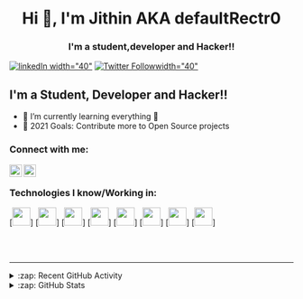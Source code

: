 <h1 align="center">Hi 👋, I'm Jithin AKA defaultRectr0</h1>
<h3 align="center">I'm a student,developer and Hacker!!</h3>

[![linkedIn](https://img.shields.io/badge/LindedIn-Follow-blue) width="40"](https://www.linkedin/in/jithnjosesec)
[![Twitter Follow](https://img.shields.io/twitter/follow/defaultRectr0?color=%231DA1F2&logo=Twitter&style=plastic)width="40"](https://twitter.com/intent/follow?original_referer=https%3A%2F%2Fgithub.com%2FdefaultRectr0&screen_name=defaultRectr0)

## I'm a Student, Developer and Hacker!!

- 🌱 I’m currently learning everything 🤣
- 🥅 2021 Goals: Contribute more to Open Source projects 


### Connect with me:

[<img align="left" alt="defaultRectr0 | Twitter" width="22px" src="https://cdn.jsdelivr.net/npm/simple-icons@v3/icons/twitter.svg" />][twitter]
[<img align="left" alt="defaultRectr0 | LinkedIn" width="22px" src="https://cdn.jsdelivr.net/npm/simple-icons@v3/icons/linkedin.svg" />][linkedin]

<br />

### Technologies I know/Working in:

[<img height="32" width="32" src="https://cdn.jsdelivr.net/npm/simple-icons@v4/icons/python.svg" />]
[<img height="32" width="32" src="https://cdn.jsdelivr.net/npm/simple-icons@v4/icons/c.svg" />]
[<img height="32" width="32" src="https://cdn.jsdelivr.net/npm/simple-icons@v4/icons/java.svg" />]
[<img height="32" width="32" src="https://cdn.jsdelivr.net/npm/simple-icons@v4/icons/linux.svg" />]
[<img height="32" width="32" src="https://cdn.jsdelivr.net/npm/simple-icons@v4/icons/gnubash.svg" />]
[<img height="32" width="32" src="https://cdn.jsdelivr.net/npm/simple-icons@v4/icons/hackerone.svg" />]
[<img height="32" width="32" src="https://cdn.jsdelivr.net/npm/simple-icons@v4/icons/hackthebox.svg" />]
[<img height="32" width="32" src="https://cdn.jsdelivr.net/npm/simple-icons@v4/icons/tryhackme.svg" />]




<br />
<br />

---

<details>
  <summary>:zap: Recent GitHub Activity</summary>
  
<!--START_SECTION:activity-->

<!--END_SECTION:activity-->

</details>

<details>
  <summary>:zap: GitHub Stats</summary>

  <img align="left" alt="defaultRectr0's GitHub Stats" src="https://github-readme-stats.defaultrectr0.vercel.app//api?username=defaultRectr0&show_icons=true&hide_border=true" />

</details>

[twitter]: https://twitter.com/defaultRectr0
[linkedin]: https://linkedin.com/in/jithnjosesec

